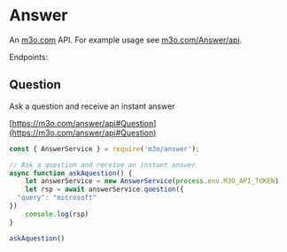 # Answer

An [m3o.com](https://m3o.com) API. For example usage see [m3o.com/Answer/api](https://m3o.com/Answer/api).

Endpoints:

## Question

Ask a question and receive an instant answer


[https://m3o.com/answer/api#Question](https://m3o.com/answer/api#Question)

```js
const { AnswerService } = require('m3o/answer');

// Ask a question and receive an instant answer
async function askAquestion() {
	let answerService = new AnswerService(process.env.M3O_API_TOKEN)
	let rsp = await answerService.question({
  "query": "microsoft"
})
	console.log(rsp)
}

askAquestion()
```
